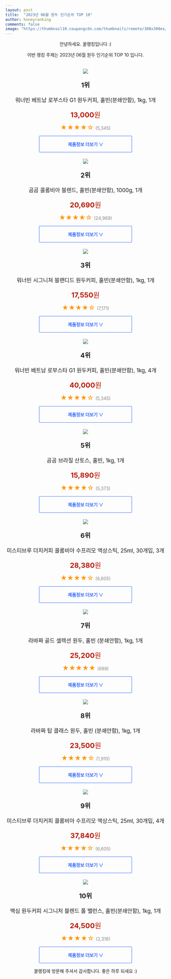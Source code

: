 ```yaml
---
layout: post
title:  "2023년 06월 원두 인기순위 TOP 10"
author: honeyranking
comments: false
image: "https://thumbnail10.coupangcdn.com/thumbnails/remote/300x300ex/image/retail/images/360938413256813-5613e6bd-8969-45a8-b63a-8cd185c96d69.jpg"
---
```

<p style="text-align: center;">안녕하세요. 꿀랭킹입니다 :)</p>
<p style="text-align: center;">이번 랭킹 주제는 2023년 06월 원두 인기순위 TOP 10 입니다.</p><center><img src="https://thumbnail10.coupangcdn.com/thumbnails/remote/300x300ex/image/retail/images/360938413256813-5613e6bd-8969-45a8-b63a-8cd185c96d69.jpg" style="margin-top:20px" /></center><p style="text-align: center; font-size: 20px"><b>1위</b></p><p style="text-align: center; font-size: 17px">워너빈 베트남 로부스타 G1 원두커피, 홀빈(분쇄안함), 1kg, 1개</p><p style="text-align: center;"><span style="color: #b61800; font-size: 22px;"><b>13,000</b>원</span></p><p style="text-align: center;"><span style="color: #ff9600; font-size: 20px;">★★★★☆ </span><span style="color: #878787;">(5,345)</span></p><center><a href="https://link.coupang.com/a/03Ova"><div style="font-size: 14px; display: inline-block; padding: 15px 90px; color: #346aff; border-radius: 2px; border: 1px solid #346aff; cursor: pointer;"><b>제품정보 더보기 &or;</b></div></a></center><center><img src="https://thumbnail9.coupangcdn.com/thumbnails/remote/300x300ex/image/retail/images/1913194534036838-0b0dd7dc-3070-47f2-8d0c-6f19b23e4d88.png" style="margin-top:20px" /></center><p style="text-align: center; font-size: 20px"><b>2위</b></p><p style="text-align: center; font-size: 17px">곰곰 콜롬비아 블렌드, 홀빈(분쇄안함), 1000g, 1개</p><p style="text-align: center;"><span style="color: #b61800; font-size: 22px;"><b>20,690</b>원</span></p><p style="text-align: center;"><span style="color: #ff9600; font-size: 20px;">★★★★☆ </span><span style="color: #878787;">(24,969)</span></p><center><a href="https://link.coupang.com/a/03Ovc"><div style="font-size: 14px; display: inline-block; padding: 15px 90px; color: #346aff; border-radius: 2px; border: 1px solid #346aff; cursor: pointer;"><b>제품정보 더보기 &or;</b></div></a></center><center><img src="https://thumbnail7.coupangcdn.com/thumbnails/remote/300x300ex/image/retail/images/9596177067529036-99f64370-1b96-4e03-80ab-c6a7754ba823.jpg" style="margin-top:20px" /></center><p style="text-align: center; font-size: 20px"><b>3위</b></p><p style="text-align: center; font-size: 17px">워너빈 시그니쳐 블랜디드 원두커피, 홀빈(분쇄안함), 1kg, 1개</p><p style="text-align: center;"><span style="color: #b61800; font-size: 22px;"><b>17,550</b>원</span></p><p style="text-align: center;"><span style="color: #ff9600; font-size: 20px;">★★★★☆ </span><span style="color: #878787;">(7,171)</span></p><center><a href="https://link.coupang.com/a/03Ovf"><div style="font-size: 14px; display: inline-block; padding: 15px 90px; color: #346aff; border-radius: 2px; border: 1px solid #346aff; cursor: pointer;"><b>제품정보 더보기 &or;</b></div></a></center><center><img src="https://thumbnail9.coupangcdn.com/thumbnails/remote/300x300ex/image/retail/images/0f82ffac-1ee6-437b-9a55-3cc828340e123523124961307021147.png" style="margin-top:20px" /></center><p style="text-align: center; font-size: 20px"><b>4위</b></p><p style="text-align: center; font-size: 17px">워너빈 베트남 로부스타 G1 원두커피, 홀빈(분쇄안함), 1kg, 4개</p><p style="text-align: center;"><span style="color: #b61800; font-size: 22px;"><b>40,000</b>원</span></p><p style="text-align: center;"><span style="color: #ff9600; font-size: 20px;">★★★★☆ </span><span style="color: #878787;">(5,345)</span></p><center><a href="https://link.coupang.com/a/03Ovh"><div style="font-size: 14px; display: inline-block; padding: 15px 90px; color: #346aff; border-radius: 2px; border: 1px solid #346aff; cursor: pointer;"><b>제품정보 더보기 &or;</b></div></a></center><center><img src="https://thumbnail9.coupangcdn.com/thumbnails/remote/300x300ex/image/retail/images/78446977379883-664c7c9d-434b-4fd7-a917-5a6da3b281e9.jpg" style="margin-top:20px" /></center><p style="text-align: center; font-size: 20px"><b>5위</b></p><p style="text-align: center; font-size: 17px">곰곰 브라질 산토스, 홀빈, 1kg, 1개</p><p style="text-align: center;"><span style="color: #b61800; font-size: 22px;"><b>15,890</b>원</span></p><p style="text-align: center;"><span style="color: #ff9600; font-size: 20px;">★★★★☆ </span><span style="color: #878787;">(5,373)</span></p><center><a href="https://www.coupang.com/vp/products/4918793055?itemId=6441799857&q=%EC%9B%90%EB%91%90&sourceType=search&searchId=d349c158259b4215bfba376e72e6d88e"><div style="font-size: 14px; display: inline-block; padding: 15px 90px; color: #346aff; border-radius: 2px; border: 1px solid #346aff; cursor: pointer;"><b>제품정보 더보기 &or;</b></div></a></center><center><img src="https://thumbnail8.coupangcdn.com/thumbnails/remote/300x300ex/image/retail/images/82c0db2d-a111-4686-b641-169132d0db813993163310361687149.png" style="margin-top:20px" /></center><p style="text-align: center; font-size: 20px"><b>6위</b></p><p style="text-align: center; font-size: 17px">미스티브루 더치커피 콜롬비아 수프리모 액상스틱, 25ml, 30개입, 3개</p><p style="text-align: center;"><span style="color: #b61800; font-size: 22px;"><b>28,380</b>원</span></p><p style="text-align: center;"><span style="color: #ff9600; font-size: 20px;">★★★★☆ </span><span style="color: #878787;">(6,605)</span></p><center><a href="https://link.coupang.com/a/03Ovj"><div style="font-size: 14px; display: inline-block; padding: 15px 90px; color: #346aff; border-radius: 2px; border: 1px solid #346aff; cursor: pointer;"><b>제품정보 더보기 &or;</b></div></a></center><center><img src="https://thumbnail8.coupangcdn.com/thumbnails/remote/300x300ex/image/retail/images/74258344561022-b739bcbd-51fc-49cb-88ec-e8781d963e25.png" style="margin-top:20px" /></center><p style="text-align: center; font-size: 20px"><b>7위</b></p><p style="text-align: center; font-size: 17px">라바짜 골드 셀렉션 원두, 홀빈 (분쇄안함), 1kg, 1개</p><p style="text-align: center;"><span style="color: #b61800; font-size: 22px;"><b>25,200</b>원</span></p><p style="text-align: center;"><span style="color: #ff9600; font-size: 20px;">★★★★★ </span><span style="color: #878787;">(899)</span></p><center><a href="https://link.coupang.com/a/03Ovm"><div style="font-size: 14px; display: inline-block; padding: 15px 90px; color: #346aff; border-radius: 2px; border: 1px solid #346aff; cursor: pointer;"><b>제품정보 더보기 &or;</b></div></a></center><center><img src="https://thumbnail7.coupangcdn.com/thumbnails/remote/300x300ex/image/retail/images/95760539350616-d3bafd28-4901-47a1-9f7e-24740fee4c48.png" style="margin-top:20px" /></center><p style="text-align: center; font-size: 20px"><b>8위</b></p><p style="text-align: center; font-size: 17px">라바짜 탑 클래스 원두, 홀빈 (분쇄안함), 1kg, 1개</p><p style="text-align: center;"><span style="color: #b61800; font-size: 22px;"><b>23,500</b>원</span></p><p style="text-align: center;"><span style="color: #ff9600; font-size: 20px;">★★★★☆ </span><span style="color: #878787;">(1,910)</span></p><center><a href="https://link.coupang.com/a/03Ovo"><div style="font-size: 14px; display: inline-block; padding: 15px 90px; color: #346aff; border-radius: 2px; border: 1px solid #346aff; cursor: pointer;"><b>제품정보 더보기 &or;</b></div></a></center><center><img src="https://thumbnail7.coupangcdn.com/thumbnails/remote/300x300ex/image/retail/images/d6f6b08a-3eb2-4cd7-9507-ab9341679ac68019351946928526290.png" style="margin-top:20px" /></center><p style="text-align: center; font-size: 20px"><b>9위</b></p><p style="text-align: center; font-size: 17px">미스티브루 더치커피 콜롬비아 수프리모 액상스틱, 25ml, 30개입, 4개</p><p style="text-align: center;"><span style="color: #b61800; font-size: 22px;"><b>37,840</b>원</span></p><p style="text-align: center;"><span style="color: #ff9600; font-size: 20px;">★★★★☆ </span><span style="color: #878787;">(6,605)</span></p><center><a href="https://link.coupang.com/a/03Ovp"><div style="font-size: 14px; display: inline-block; padding: 15px 90px; color: #346aff; border-radius: 2px; border: 1px solid #346aff; cursor: pointer;"><b>제품정보 더보기 &or;</b></div></a></center><center><img src="https://thumbnail6.coupangcdn.com/thumbnails/remote/300x300ex/image/vendor_inventory/5fd3/944069cb75d2163bd76fdc094444c1d06c02270f1fad02d822328acbbfc8.jpg" style="margin-top:20px" /></center><p style="text-align: center; font-size: 20px"><b>10위</b></p><p style="text-align: center; font-size: 17px">맥심 원두커피 시그니처 블렌드 풀 밸런스, 홀빈(분쇄안함), 1kg, 1개</p><p style="text-align: center;"><span style="color: #b61800; font-size: 22px;"><b>24,500</b>원</span></p><p style="text-align: center;"><span style="color: #ff9600; font-size: 20px;">★★★★☆ </span><span style="color: #878787;">(2,316)</span></p><center><a href="https://www.coupang.com/vp/products/1164380592?itemId=2141477708&q=%EC%9B%90%EB%91%90&sourceType=search&searchId=d349c158259b4215bfba376e72e6d88e"><div style="font-size: 14px; display: inline-block; padding: 15px 90px; color: #346aff; border-radius: 2px; border: 1px solid #346aff; cursor: pointer;"><b>제품정보 더보기 &or;</b></div></a></center><p style="text-align: center;">꿀랭킹에 방문해 주셔서 감사합니다. 좋은 하루 되세요 :)</p>